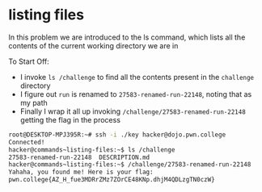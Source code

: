 # listing files

In this problem we are introduced to the ls command, which lists all the contents of the current working directory we are in

To Start Off:
- I invoke `ls /challenge` to find all the contents present in the `challenge` directory
- I figure out `run` is renamed to `27583-renamed-run-22148`, noting that as my path
- Finally I wrap it all up invoking `/challenge/27583-renamed-run-22148` getting the flag in the process

```bash
root@DESKTOP-MPJ395R:~# ssh -i ./key hacker@dojo.pwn.college
Connected!
hacker@commands~listing-files:~$ ls /challenge
27583-renamed-run-22148  DESCRIPTION.md
hacker@commands~listing-files:~$ /challenge/27583-renamed-run-22148
Yahaha, you found me! Here is your flag:
pwn.college{AZ_H_fue3MDRrZMz7ZOrCE48KNp.dhjM4QDLzgTN0czW}
```
